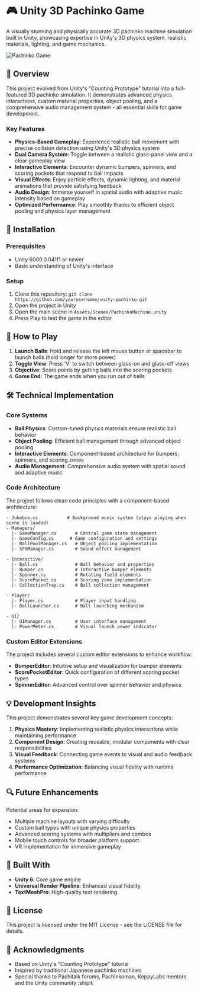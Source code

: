 # 🎮 Unity 3D Pachinko Game

A visually stunning and physically accurate 3D pachinko machine simulation built in Unity, showcasing expertise in Unity's 3D physics system, realistic materials, lighting, and game mechanics.

![Pachinko Game](https://via.placeholder.com/800x400?text=Pachinko+Game+Screenshot)

## 📖 Overview

This project evolved from Unity's "Counting Prototype" tutorial into a full-featured 3D pachinko simulation. It demonstrates advanced physics interactions, custom material properties, object pooling, and a comprehensive audio management system - all essential skills for game development.

### Key Features

- **Physics-Based Gameplay**: Experience realistic ball movement with precise collision detection using Unity's 3D physics system
- **Dual Camera System**: Toggle between a realistic glass-panel view and a clear gameplay view
- **Interactive Elements**: Encounter dynamic bumpers, spinners, and scoring pockets that respond to ball impacts
- **Visual Effects**: Enjoy particle effects, dynamic lighting, and material animations that provide satisfying feedback
- **Audio Design**: Immerse yourself in spatial audio with adaptive music intensity based on gameplay
- **Optimized Performance**: Play smoothly thanks to efficient object pooling and physics layer management

## 🚀 Installation

### Prerequisites

- Unity 6000.0.041f1 or newer
- Basic understanding of Unity's interface

### Setup

1. Clone this repository: `git clone https://github.com/yourusername/unity-pachinko.git`
2. Open the project in Unity
3. Open the main scene in `Assets/Scenes/PachinkoMachine.unity`
4. Press Play to test the game in the editor

## 🎯 How to Play

1. **Launch Balls**: Hold and release the left mouse button or spacebar to launch balls (hold longer for more power)
2. **Toggle View**: Press 'V' to switch between glass-on and glass-off views
3. **Objective**: Score points by getting balls into the scoring pockets
4. **Game End**: The game ends when you run out of balls

## 🛠️ Technical Implementation

### Core Systems

- **Ball Physics**: Custom-tuned physics materials ensure realistic ball behavior
- **Object Pooling**: Efficient ball management through advanced object pooling
- **Interactive Elements**: Component-based architecture for bumpers, spinners, and scoring zones
- **Audio Management**: Comprehensive audio system with spatial sound and adaptive music

### Code Architecture

The project follows clean code principles with a component-based architecture:

```
- Jukebox.cs           # Background music system (stays playing when scene is loaded)
- Managers/
  |- GameManager.cs       # Central game state management
  |- GameConfig.cs      # Game configuration and settings
  |- BallPoolManager.cs   # Object pooling implementation
  |- SFXManager.cs        # Sound effect management
  
- Interactive/
  |- Ball.cs              # Ball behavior and properties
  |- Bumper.cs            # Interactive bumper elements
  |- Spinner.cs           # Rotating field elements
  |- ScorePocket.cs       # Scoring zone implementation
  |- CollectionTray.cs    # Ball collection management
  
- Player/
  |- Player.cs            # Player input handling
  |- BallLauncher.cs      # Ball launching mechanism
  
- UI/
  |- UIManager.cs         # User interface management
  |- PowerMeter.cs        # Visual launch power indicator
```

### Custom Editor Extensions

The project includes several custom editor extensions to enhance workflow:
- **BumperEditor**: Intuitive setup and visualization for bumper elements
- **ScorePocketEditor**: Quick configuration of different scoring pocket types
- **SpinnerEditor**: Advanced control over spinner behavior and physics

## 💡 Development Insights

This project demonstrates several key game development concepts:

1. **Physics Mastery**: Implementing realistic physics interactions while maintaining performance
2. **Component Design**: Creating reusable, modular components with clear responsibilities
3. **Visual Feedback**: Connecting game events to visual and audio feedback systems
4. **Performance Optimization**: Balancing visual fidelity with runtime performance

## 🔍 Future Enhancements

Potential areas for expansion:
- Multiple machine layouts with varying difficulty
- Custom ball types with unique physics properties
- Advanced scoring systems with multipliers and combos
- Mobile touch controls for broader platform support
- VR implementation for immersive gameplay

## 🧰 Built With

- **Unity 6**: Core game engine
- **Universal Render Pipeline**: Enhanced visual fidelity
- **TextMeshPro**: High-quality text rendering

## 📝 License

This project is licensed under the MIT License - see the LICENSE file for details.

## 🙏 Acknowledgments

- Based on Unity's "Counting Prototype" tutorial
- Inspired by traditional Japanese pachinko machines
- Special thanks to Pachitalk forums, Pachinkoman, KeppyLabs mentors and the Unity community :shipit:
